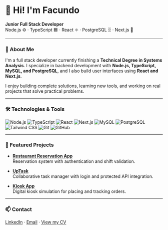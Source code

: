 # 👋 Hi! I'm Facundo

**Junior Full Stack Developer**  
Node.js ⚙️ · TypeScript 🟦 · React ⚛️ · PostgreSQL 🗄️ · Next.js 🚀

---

### 🚀 About Me

I'm a full stack developer currently finishing a **Technical Degree in Systems Analysis**. I specialize in backend development with **Node.js, TypeScript, MySQL, and PostgreSQL**, and I also build user interfaces using **React and Next.js**.

I enjoy building complete solutions, learning new tools, and working on real projects that solve practical problems.

---

### 🛠️ Technologies & Tools

![Node.js](https://img.shields.io/badge/Node.js-339933?style=for-the-badge&logo=node.js&logoColor=white)
![TypeScript](https://img.shields.io/badge/TypeScript-3178C6?style=for-the-badge&logo=typescript&logoColor=white)
![React](https://img.shields.io/badge/React-61DAFB?style=for-the-badge&logo=react&logoColor=black)
![Next.js](https://img.shields.io/badge/Next.js-000000?style=for-the-badge&logo=next.js&logoColor=white)
![MySQL](https://img.shields.io/badge/MySQL-00758F?style=for-the-badge&logo=mysql&logoColor=white)
![PostgreSQL](https://img.shields.io/badge/PostgreSQL-4169E1?style=for-the-badge&logo=postgresql&logoColor=white)
![Tailwind CSS](https://img.shields.io/badge/Tailwind-06B6D4?style=for-the-badge&logo=tailwind-css&logoColor=white)
![Git](https://img.shields.io/badge/Git-F05032?style=for-the-badge&logo=git&logoColor=white)
![GitHub](https://img.shields.io/badge/GitHub-181717?style=for-the-badge&logo=github&logoColor=white)

---

### 📂 Featured Projects

- **[Restaurant Reservation App](https://github.com/Facu201202/Restaurant-Reservation-App)**  
  Reservation system with authentication and shift validation.

- **[UpTask](https://github.com/Facu201202/UpTask_Frontend)**  
  Collaborative task manager with login and protected API integration.

- **[Kiosk App](https://github.com/Facu201202/quiosco_next_app_router)**  
  Digital kiosk simulation for placing and tracking orders.

---

### 📫 Contact

[LinkedIn](https://www.linkedin.com/in/facundo-leonel-fernández/)  ·  [Email](mailto:facuu201202@gmail.com)  ·  [View my CV](https://drive.google.com/file/d/1ba7oBve9KIPcG3lKIXADaeKT_eL3rUYe/view)

